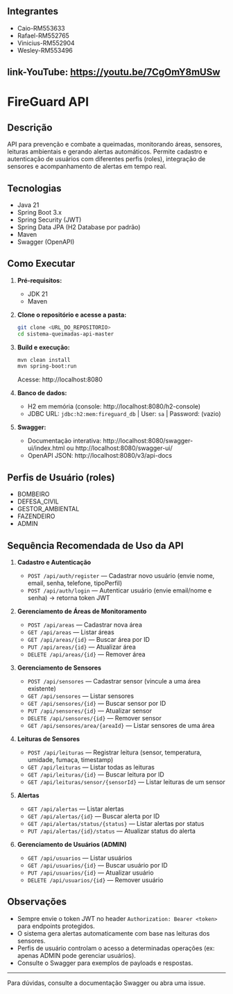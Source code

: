 ## Integrantes
- Caio-RM553633
- Rafael-RM552765
- Vinicius-RM552904
- Wesley-RM553496

## link-YouTube: https://youtu.be/7CgOmY8mUSw


# FireGuard API

## Descrição

API para prevenção e combate a queimadas, monitorando áreas, sensores, leituras ambientais e gerando alertas automáticos. Permite cadastro e autenticação de usuários com diferentes perfis (roles), integração de sensores e acompanhamento de alertas em tempo real.

## Tecnologias
- Java 21
- Spring Boot 3.x
- Spring Security (JWT)
- Spring Data JPA (H2 Database por padrão)
- Maven
- Swagger (OpenAPI)

## Como Executar

1. **Pré-requisitos:**
   - JDK 21
   - Maven

2. **Clone o repositório e acesse a pasta:**
   ```bash
   git clone <URL_DO_REPOSITORIO>
   cd sistema-queimadas-api-master
   ```

3. **Build e execução:**
   ```bash
   mvn clean install
   mvn spring-boot:run
   ```
   Acesse: http://localhost:8080

4. **Banco de dados:**
   - H2 em memória (console: http://localhost:8080/h2-console)
   - JDBC URL: `jdbc:h2:mem:fireguard_db` | User: `sa` | Password: (vazio)

5. **Swagger:**
   - Documentação interativa: http://localhost:8080/swagger-ui/index.html ou http://localhost:8080/swagger-ui/
   - OpenAPI JSON: http://localhost:8080/v3/api-docs

## Perfis de Usuário (roles)
- BOMBEIRO
- DEFESA_CIVIL
- GESTOR_AMBIENTAL
- FAZENDEIRO
- ADMIN

## Sequência Recomendada de Uso da API

1. **Cadastro e Autenticação**
   - `POST /api/auth/register` — Cadastrar novo usuário (envie nome, email, senha, telefone, tipoPerfil)
   - `POST /api/auth/login` — Autenticar usuário (envie email/nome e senha) → retorna token JWT

2. **Gerenciamento de Áreas de Monitoramento**
   - `POST /api/areas` — Cadastrar nova área
   - `GET /api/areas` — Listar áreas
   - `GET /api/areas/{id}` — Buscar área por ID
   - `PUT /api/areas/{id}` — Atualizar área
   - `DELETE /api/areas/{id}` — Remover área

3. **Gerenciamento de Sensores**
   - `POST /api/sensores` — Cadastrar sensor (vincule a uma área existente)
   - `GET /api/sensores` — Listar sensores
   - `GET /api/sensores/{id}` — Buscar sensor por ID
   - `PUT /api/sensores/{id}` — Atualizar sensor
   - `DELETE /api/sensores/{id}` — Remover sensor
   - `GET /api/sensores/area/{areaId}` — Listar sensores de uma área

4. **Leituras de Sensores**
   - `POST /api/leituras` — Registrar leitura (sensor, temperatura, umidade, fumaça, timestamp)
   - `GET /api/leituras` — Listar todas as leituras
   - `GET /api/leituras/{id}` — Buscar leitura por ID
   - `GET /api/leituras/sensor/{sensorId}` — Listar leituras de um sensor

5. **Alertas**
   - `GET /api/alertas` — Listar alertas
   - `GET /api/alertas/{id}` — Buscar alerta por ID
   - `GET /api/alertas/status/{status}` — Listar alertas por status
   - `PUT /api/alertas/{id}/status` — Atualizar status do alerta

6. **Gerenciamento de Usuários (ADMIN)**
   - `GET /api/usuarios` — Listar usuários
   - `GET /api/usuarios/{id}` — Buscar usuário por ID
   - `PUT /api/usuarios/{id}` — Atualizar usuário
   - `DELETE /api/usuarios/{id}` — Remover usuário

## Observações
- Sempre envie o token JWT no header `Authorization: Bearer <token>` para endpoints protegidos.
- O sistema gera alertas automaticamente com base nas leituras dos sensores.
- Perfis de usuário controlam o acesso a determinadas operações (ex: apenas ADMIN pode gerenciar usuários).
- Consulte o Swagger para exemplos de payloads e respostas.

---

Para dúvidas, consulte a documentação Swagger ou abra uma issue.

